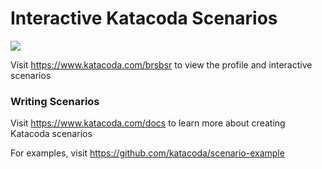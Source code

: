 # Interactive Katacoda Scenarios

[![](http://shields.katacoda.com/katacoda/brsbsr/count.svg)](https://www.katacoda.com/brsbsr "Get your profile on Katacoda.com")

Visit https://www.katacoda.com/brsbsr to view the profile and interactive scenarios

### Writing Scenarios
Visit https://www.katacoda.com/docs to learn more about creating Katacoda scenarios

For examples, visit https://github.com/katacoda/scenario-example
